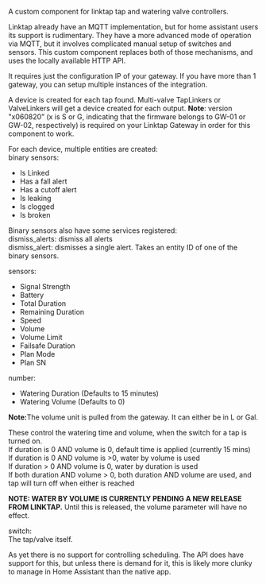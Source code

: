 A custom component for linktap tap and watering valve controllers.


Linktap already have an MQTT implementation, but for home assistant users its support is rudimentary. They have a more advanced mode of operation via MQTT, but it involves complicated manual setup of switches and sensors.
This custom component replaces both of those mechanisms, and uses the locally available HTTP API.

It requires just the configuration IP of your gateway. If you have more than 1 gateway, you can setup multiple instances of the integration.

A device is created for each tap found. Multi-valve TapLinkers or ValveLinkers will get a device created for each output.
<b>Note</b>: version "x060820” (x is S or G, indicating that the firmware belongs to GW-01 or GW-02, respectively) is required on your Linktap Gateway in order for this component to work.

For each device, multiple entities are created:<br>
binary sensors:
<ul>
<li>Is Linked</li>
<li>Has a fall alert</li>
<li>Has a cutoff alert</li>
<li>Is leaking</li>
<li>Is clogged</li>
<li>Is broken</li>
</ul>

Binary sensors also have some services registered:<br/>
dismiss_alerts: dismiss all alerts<br/>
dismiss_alert: dismisses a single alert. Takes an entity ID of one of the binary sensors.

sensors:
<ul>
<li>Signal Strength</li>
<li>Battery</li>
<li>Total Duration</li>
<li>Remaining Duration</li>
<li>Speed</li>
<li>Volume</li>
<li>Volume Limit</li>
<li>Failsafe Duration</li>
<li>Plan Mode</li>
<li>Plan SN</li>
</ul>

number:
<ul>
<li>Watering Duration (Defaults to 15 minutes)</li>
<li>Watering Volume (Defaults to 0)</li>
</ul>
<p><strong>Note:</strong>The volume unit is pulled from the gateway. It can either be in L or Gal.</p>

These control the watering time and volume, when the switch for a tap is turned on.<br/>
If duration is 0 AND volume is 0, default time is applied (currently 15 mins)<br/>
If duration is 0 AND volume is >0, water by volume is used<br/>
If duration > 0 AND volume is 0, water by duration is used<br/>
If both duration AND volume > 0, both duration AND volume are used, and tap will turn off when either is reached<br/>

<p><strong>NOTE: WATER BY VOLUME IS CURRENTLY PENDING A NEW RELEASE FROM LINKTAP.</strong> Until this is released, the volume parameter will have no effect.</p>

switch:<br/>
The tap/valve itself.



As yet there is no support for controlling scheduling. The API does have support for this, but unless there is demand for it, this is likely more clunky to manage in Home Assistant than the native app.
